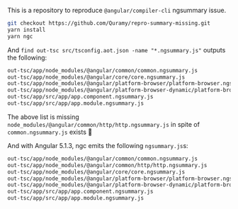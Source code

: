 This is a repository to reproduce `@angular/compiler-cli` ngsummary issue.

```sh
git checkout https://github.com/Quramy/repro-summary-missing.git
yarn install
yarn ngc
```

And `find out-tsc src/tsconfig.aot.json -name "*.ngsummary.js"` outputs the following:

```txt
out-tsc/app/node_modules/@angular/common/common.ngsummary.js
out-tsc/app/node_modules/@angular/core/core.ngsummary.js
out-tsc/app/node_modules/@angular/platform-browser/platform-browser.ngsummary.js
out-tsc/app/node_modules/@angular/platform-browser-dynamic/platform-browser-dynamic.ngsummary.js
out-tsc/app/src/app/app.component.ngsummary.js
out-tsc/app/src/app/app.module.ngsummary.js
```

The above list is missing `node_modules/@angular/common/http/http.ngsummary.js` in spite of `common.ngsummary.js` exists :thinking:


And with Angular 5.1.3, ngc emits the following `ngsummary.js`s:

```txt
out-tsc/app/node_modules/@angular/common/common.ngsummary.js
out-tsc/app/node_modules/@angular/common/http/http.ngsummary.js
out-tsc/app/node_modules/@angular/core/core.ngsummary.js
out-tsc/app/node_modules/@angular/platform-browser/platform-browser.ngsummary.js
out-tsc/app/node_modules/@angular/platform-browser-dynamic/platform-browser-dynamic.ngsummary.js
out-tsc/app/src/app/app.component.ngsummary.js
out-tsc/app/src/app/app.module.ngsummary.js
```
